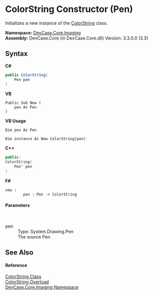 # ColorString Constructor (Pen)
 

Initializes a new instance of the <a href="T_DevCase_Core_Imaging_ColorString">ColorString</a> class.

**Namespace:**&nbsp;<a href="N_DevCase_Core_Imaging">DevCase.Core.Imaging</a><br />**Assembly:**&nbsp;DevCase.Core (in DevCase.Core.dll) Version: 3.3.0.0 (3.3)

## Syntax

**C#**<br />
``` C#
public ColorString(
	Pen pen
)
```

**VB**<br />
``` VB
Public Sub New ( 
	pen As Pen
)
```

**VB Usage**<br />
``` VB Usage
Dim pen As Pen

Dim instance As New ColorString(pen)
```

**C++**<br />
``` C++
public:
ColorString(
	Pen^ pen
)
```

**F#**<br />
``` F#
new : 
        pen : Pen -> ColorString
```


#### Parameters
&nbsp;<dl><dt>pen</dt><dd>Type: System.Drawing.Pen<br />The source Pen.</dd></dl>

## See Also


#### Reference
<a href="T_DevCase_Core_Imaging_ColorString">ColorString Class</a><br /><a href="Overload_DevCase_Core_Imaging_ColorString__ctor">ColorString Overload</a><br /><a href="N_DevCase_Core_Imaging">DevCase.Core.Imaging Namespace</a><br />